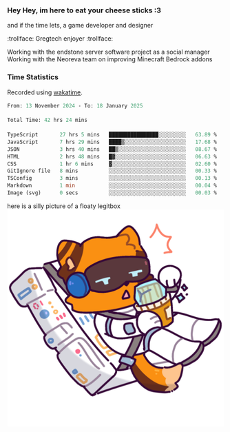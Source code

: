 ### Hey Hey, im here to eat your cheese sticks :3
and if the time lets, a game developer and designer

:trollface: Gregtech enjoyer :trollface:

Working with the endstone server software project as a social manager<br>
Working with the Neoreva team on improving Minecraft Bedrock addons

### Time Statistics
Recorded using [wakatime](https://wakatime.com).

<!--START_SECTION:waka-->

```ocaml
From: 13 November 2024 - To: 18 January 2025

Total Time: 42 hrs 24 mins

TypeScript       27 hrs 5 mins   ████████████████░░░░░░░░░   63.89 %
JavaScript       7 hrs 29 mins   ████▒░░░░░░░░░░░░░░░░░░░░   17.68 %
JSON             3 hrs 40 mins   ██▒░░░░░░░░░░░░░░░░░░░░░░   08.67 %
HTML             2 hrs 48 mins   █▓░░░░░░░░░░░░░░░░░░░░░░░   06.63 %
CSS              1 hr 6 mins     ▓░░░░░░░░░░░░░░░░░░░░░░░░   02.60 %
GitIgnore file   8 mins          ░░░░░░░░░░░░░░░░░░░░░░░░░   00.33 %
TSConfig         3 mins          ░░░░░░░░░░░░░░░░░░░░░░░░░   00.13 %
Markdown         1 min           ░░░░░░░░░░░░░░░░░░░░░░░░░   00.04 %
Image (svg)      0 secs          ░░░░░░░░░░░░░░░░░░░░░░░░░   00.03 %
```

<!--END_SECTION:waka-->

here is a silly picture of a floaty legitbox
![Silly legitbox](goobernoback_lower.png)
